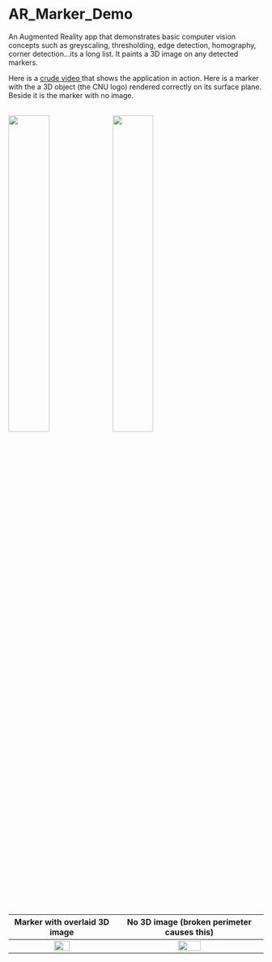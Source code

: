 # AR_Marker_Demo
An Augmented Reality app that demonstrates basic computer vision concepts such as greyscaling, thresholding, edge detection, homography, corner detection...its a long list. It paints a 3D image on any detected markers. <br>

 Here is a [ crude video ]( https://github.com/kperkins411/AR_Marker_Demo/blob/master/videodemo.mp4) that shows the application in action.  Here is a marker with the a 3D object (the CNU logo) rendered correctly on its surface plane.  Beside it is the marker with no image.<BR>
 <BR>

<img src="https://github.com/kperkins411/AR_Marker_Demo/blob/master/marker_CNU.png" width="40%">
<img src="https://github.com/kperkins411/AR_Marker_Demo/blob/master/marker_no_CNU.png" width="40%">

Marker with overlaid 3D image              |  No 3D image (broken perimeter causes this)
:-------------------------:|:------------:
<img src="https://github.com/kperkins411/AR_Marker_Demo/blob/master/marker_CNU.png" width="40%">|  <img src="https://github.com/kperkins411/AR_Marker_Demo/blob/master/marker_no_CNU.png" width="40%">
